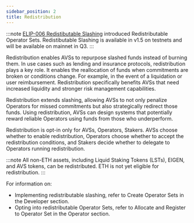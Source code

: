 ```yaml
---
sidebar_position: 2
title: Redistribution
---
```


:::note
[ELIP-006 Redistibutable Slashing](https://github.com/eigenfoundation/ELIPs/blob/main/ELIPs/ELIP-006.md) introduced Redistributable Operator Sets.
Redistibutable Slashing is available in v1.5 on testnets and will be available on mainnet in Q3.
:::

Redistribution enables AVSs to repurpose slashed funds instead of burning them. In use cases such as lending and insurance protocols, 
redistribution plays a key role. It enables the reallocation of funds when commitments are broken or conditions change. For example, 
in the event of a liquidation or user reimbursement. Redistribution specifically benefits AVSs that need increased liquidity 
and stronger risk management capabilities.

Redistribution extends slashing, allowing AVSs to not only penalize Operators for missed commitments but also strategically 
redirect those funds. Using redistribution, AVSs can design systems that potentially reward reliable Operators using funds 
from those who underperform.

Redistribution is opt-in only for AVSs, Operators, Stakers. AVSs choose whether to enable redistribution, Operators choose 
whether to accept the redistribution conditions, and Stakers decide whether to delegate to Operators running redistribution.

:::note
All non-ETH assets, including Liquid Staking Tokens (LSTs), EIGEN, and AVS tokens, can be redistributed. ETH is not 
yet eligible for redistribution.
:::

For information on: 
* Implementing redistributable slashing, refer to Create Operator Sets in the Developer section.
* Opting into redistributable Operator Sets, refer to Allocate and Register to Operator Set in the Operator section.